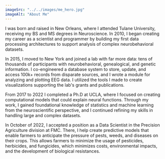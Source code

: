 ```yaml
---
imageSrc: "../../images/me_hero.jpg"
imageAlt: "About Me"
---
```


I was born and raised in New Orleans, where I attended Tulane University, receiving my BS and MS degrees in Neuroscience. In 2010, I began creating my career as a scientist and programmer by building my first data processing architectures to support analysis of complex neurobehavioral datasets.

In 2015, I moved to New York and joined a lab with far more data: tens of thousands of participants with neurobehavioral, genealogical, and genetic information. I co-engineered a database system to store, update, and access 100k+ records from disparate sources, and I wrote a module for analyzing and plotting EEG data. I utilized the tools I made to create visualizations supporting the lab's grants and publications.

From 2017 to 2022 I completed a Ph.D at UCLA, where I focused on creating computational models that could explain neural functions. Through my work, I gained foundational knowledge of statistics and machine learning from the neuroscientific perspective, and I continued refining my skills in handling large and complex datasets.

In October of 2022, I accepted a position as a Data Scientist in the Precision Agriculture division at FMC. There, I help create predictive models that enable farmers to anticipate the pressure of pests, weeds, and diseases on their crops. This allows farmers to minimize the usage of pesticides, herbicides, and fungicides, which minimizes costs, environmental impacts, and the development of biological resistances.
